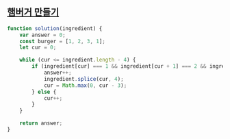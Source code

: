 ## <a href='https://school.programmers.co.kr/learn/courses/30/lessons/133502'>햄버거 만들기</a>

```javascript 
function solution(ingredient) {
    var answer = 0;
    const burger = [1, 2, 3, 1];
    let cur = 0;

    while (cur <= ingredient.length - 4) { 
        if (ingredient[cur] === 1 && ingredient[cur + 1] === 2 && ingredient[cur + 2] === 3 && ingredient[cur + 3] === 1) {
            answer++; 
            ingredient.splice(cur, 4);
            cur = Math.max(0, cur - 3);
        } else {
            cur++; 
        }
    }

    return answer;
}
```
